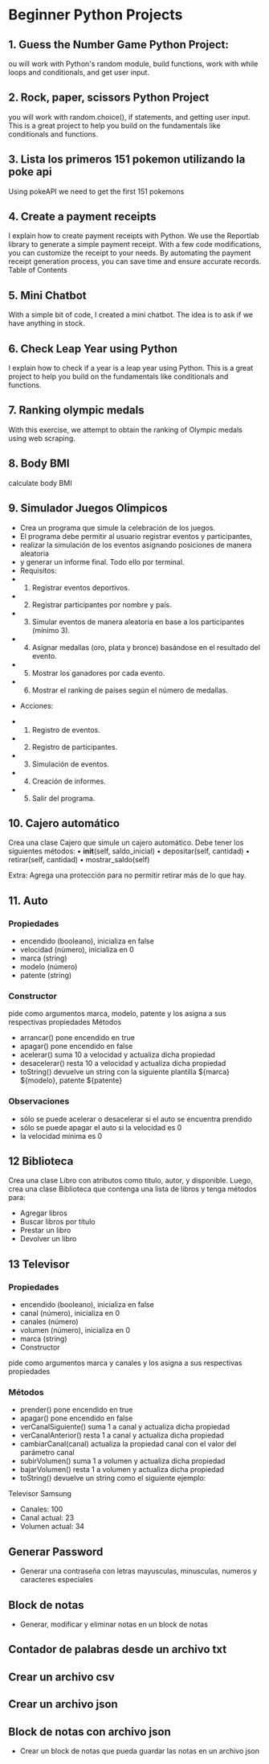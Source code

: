 # Beginner Python Projects

## 1. Guess the Number Game Python Project:  

ou will work with Python's random module, build functions, work with while loops and conditionals, and get user input.

## 2. Rock, paper, scissors Python Project  
you will work with random.choice(), if statements, and getting user input. This is a great project to help you build on the fundamentals like conditionals and functions.  

## 3. Lista los primeros 151 pokemon utilizando la poke api  
Using pokeAPI we need to get the first 151 pokemons  

## 4. Create a payment receipts  
I explain how to create payment receipts with Python. We use the Reportlab library to generate a simple payment receipt. With a few code modifications, you can customize the receipt to your needs. By automating the payment receipt generation process, you can save time and ensure accurate records.  
Table of Contents  

## 5. Mini Chatbot  
With a simple bit of code, I created a mini chatbot. The idea is to ask if we have anything in stock. 

## 6. Check Leap Year using Python  
I explain how to check if a year is a leap year using Python. This is a great project to help you build on the fundamentals like conditionals and functions.  

## 7. Ranking olympic medals  
With this exercise, we attempt to obtain the ranking of Olympic medals using web scraping.  

## 8. Body BMI  
calculate body BMI  

## 9. Simulador Juegos Olimpicos
 * Crea un programa que simule la celebración de los juegos.
 * El programa debe permitir al usuario registrar eventos y participantes,
 * realizar la simulación de los eventos asignando posiciones de manera aleatoria
 * y generar un informe final. Todo ello por terminal.
 * Requisitos:
 * 1. Registrar eventos deportivos.
 * 2. Registrar participantes por nombre y país.
 * 3. Simular eventos de manera aleatoria en base a los participantes (mínimo 3).
 * 4. Asignar medallas (oro, plata y bronce) basándose en el resultado del evento.
 * 5. Mostrar los ganadores por cada evento.
 * 6. Mostrar el ranking de países según el número de medallas.
 - Acciones:
 * 1. Registro de eventos.
 * 2. Registro de participantes.
 * 3. Simulación de eventos.
 * 4. Creación de informes.
 * 5. Salir del programa.

## 10. Cajero automático  
Crea una clase Cajero que simule un cajero automático. Debe tener los siguientes métodos:
	•	__init__(self, saldo_inicial)
	•	depositar(self, cantidad)
	•	retirar(self, cantidad)
	•	mostrar_saldo(self)

Extra: Agrega una protección para no permitir retirar más de lo que hay.  

## 11. Auto  
### Propiedades  
- encendido (booleano), inicializa en false
- velocidad (número), inicializa en 0
- marca (string)
- modelo (número)
- patente (string)
### Constructor  
pide como argumentos marca, modelo, patente y los asigna a sus respectivas propiedades
Métodos
- arrancar() pone encendido en true
- apagar() pone encendido en false
- acelerar() suma 10 a velocidad y actualiza dicha propiedad
- desacelerar() resta 10 a velocidad y actualiza dicha propiedad
- toString() devuelve un string con la siguiente plantilla ${marca} ${modelo}, patente ${patente}
### Observaciones
- sólo se puede acelerar o desacelerar si el auto se encuentra prendido
- sólo se puede apagar el auto si la velocidad es 0
- la velocidad mínima es 0  

## 12 Biblioteca  
Crea una clase Libro con atributos como titulo, autor, y disponible. Luego, crea una clase Biblioteca que contenga una lista de libros y tenga métodos para:  
- Agregar libros
- Buscar libros por título
- Prestar un libro
- Devolver un libro  

## 13 Televisor  
### Propiedades  

- encendido (booleano), inicializa en false
- canal (número), inicializa en 0
- canales (número)
- volumen (número), inicializa en 0
- marca (string)
- Constructor  

pide como argumentos marca y canales y los asigna a sus respectivas propiedades  

### Métodos  

- prender() pone encendido en true
- apagar() pone encendido en false
- verCanalSiguiente() suma 1 a canal y actualiza dicha propiedad
- verCanalAnterior() resta 1 a canal y actualiza dicha propiedad
- cambiarCanal(canal) actualiza la propiedad canal con el valor del parámetro canal
- subirVolumen() suma 1 a volumen y actualiza dicha propiedad
- bajarVolumen() resta 1 a volumen y actualiza dicha propiedad
- toString() devuelve un string como el siguiente ejemplo:  

Televisor Samsung  
- Canales: 100  
- Canal actual: 23  
- Volumen actual: 34  

## Generar Password  
- Generar una contraseña con letras mayusculas, minusculas, numeros y caracteres especiales  

## Block de notas  
- Generar, modificar y eliminar notas en un block de notas  

## Contador de palabras desde un archivo txt  

## Crear un archivo csv  

## Crear un archivo json  

## Block de notas con archivo json  
- Crear un block de notas que pueda guardar las notas en un archivo json  

##   

